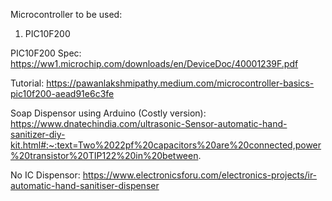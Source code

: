 



Microcontroller to be used:
1. PIC10F200

PIC10F200 Spec:
https://ww1.microchip.com/downloads/en/DeviceDoc/40001239F.pdf


Tutorial:
https://pawanlakshmipathy.medium.com/microcontroller-basics-pic10f200-aead91e6c3fe


Soap Dispensor using Arduino (Costly version):
https://www.dnatechindia.com/ultrasonic-Sensor-automatic-hand-sanitizer-diy-kit.html#:~:text=Two%2022pf%20capacitors%20are%20connected,power%20transistor%20TIP122%20in%20between.


No IC Dispensor:
https://www.electronicsforu.com/electronics-projects/ir-automatic-hand-sanitiser-dispenser

